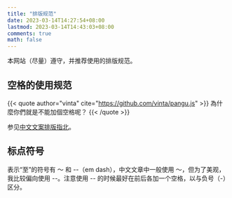 ```yaml
---
title: "排版规范"
date: 2023-03-14T14:27:54+08:00
lastmod: 2023-03-14T14:43:03+08:00
comments: true
math: false
---
```


本网站（尽量）遵守，并推荐使用的排版规范。

<!--more-->

## 空格的使用规范

{{< quote author="vinta" cite="https://github.com/vinta/pangu.js" >}}
為什麼你們就是不能加個空格呢？
{{< /quote >}}

参见[中文文案排版指北](https://github.com/sparanoid/chinese-copywriting-guidelines#%E7%A9%BA%E6%A0%BC)。

## 标点符号

表示“至”的符号有 ～ 和 --（em dash），中文文章中一般使用 ～，但为了美观，我比较偏向使用 --。注意使用 -- 的时候最好在前后各加一个空格，以与负号（-）区分。


